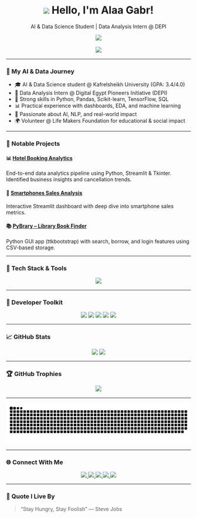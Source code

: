<h1 align="center">
  <img src="https://media.giphy.com/media/hvRJCLFzcasrR4ia7z/giphy.gif" width="35"> Hello, I'm Alaa Gabr! 
</h1>
<p align="center">AI & Data Science Student | Data Analysis Intern @ DEPI</p>

<p align="center">
  <img src="https://readme-typing-svg.demolab.com/?lines=Driven+by+Curiosity+%7C+AI+Explorer;Data+Storyteller+%7C+Problem+Solver;Always+learning+something+new...&center=true&width=500&height=40&color=58A6FF&pause=1000">
</p>

<p align="center">
  <img src="https://capsule-render.vercel.app/api?type=waving&color=0:58A6FF,100:000000&height=150&section=header&text=Welcome%20to%20My%20World!&fontAlign=50&fontColor=ffffff&animation=fadeIn"/>
</p>

---

### 🚀 My AI & Data Journey
- 🎓 AI & Data Science student @ Kafrelsheikh University (GPA: 3.4/4.0)  
- 💼 Data Analysis Intern @ Digital Egypt Pioneers Initiative (DEPI)  
- 🧠 Strong skills in Python, Pandas, Scikit-learn, TensorFlow, SQL  
- 📊 Practical experience with dashboards, EDA, and machine learning  
- 🤖 Passionate about AI, NLP, and real-world impact  
- 🌍 Volunteer @ Life Makers Foundation for educational & social impact  

---

### 📂 Notable Projects

#### 📊 [Hotel Booking Analytics](https://github.com/engalaagabr/HotelBookingAnalytics)
End-to-end data analytics pipeline using Python, Streamlit & Tkinter. Identified business insights and cancellation trends.

#### 📱 [Smartphones Sales Analysis](https://github.com/engalaagabr/Smartphone-Sales-Analysis)
Interactive Streamlit dashboard with deep dive into smartphone sales metrics.

#### 📚 [PyBrary – Library Book Finder](https://github.com/engalaagabr/PyBrary)
Python GUI app (ttkbootstrap) with search, borrow, and login features using CSV-based storage.

---

### 🧰 Tech Stack & Tools

<p align="center">
  <img src="https://skillicons.dev/icons?i=python,c,cpp,tensorflow,sklearn,git,github,vscode,anaconda,jupyter,streamlit,tableau,powerbi&perline=8" />
</p>

---

### 🎯 Developer Toolkit

<p align="center">
  <img src="https://img.shields.io/badge/OOP-%234285F4.svg?&style=for-the-badge&logo=code&logoColor=white"/>
  <img src="https://img.shields.io/badge/Data%20Visualization-%23F37626.svg?&style=for-the-badge&logo=tableau&logoColor=white"/>
  <img src="https://img.shields.io/badge/EDA-%2300B4D8.svg?&style=for-the-badge&logo=plotly&logoColor=white"/>
  <img src="https://img.shields.io/badge/Prompt%20Engineering-%23009688.svg?&style=for-the-badge&logo=openai&logoColor=white"/>
  <img src="https://img.shields.io/badge/Power%20BI-%23F2C811.svg?&style=for-the-badge&logo=powerbi&logoColor=white"/>
</p>

---

### 📈 GitHub Stats

<p align="center">
  <img src="https://github-readme-stats.vercel.app/api?username=engalaagabr&show_icons=true&theme=tokyonight" />
  <img src="https://github-readme-stats.vercel.app/api/top-langs/?username=engalaagabr&layout=compact&theme=tokyonight" />
</p>

---

### 🏆 GitHub Trophies

<p align="center">
  <img src="https://github-trophies.vercel.app/?username=engalaagabr&theme=radical&no-frame=true&no-bg=true&margin-w=15&margin-h=15" />
</p>

---

<picture>
  <source
    media="(prefers-color-scheme: dark)"
    srcset="https://raw.githubusercontent.com/platane/snk/output/github-contribution-grid-snake-dark.svg"
  />
  <source
    media="(prefers-color-scheme: light)"
    srcset="https://raw.githubusercontent.com/platane/snk/output/github-contribution-grid-snake.svg"
  />
  <img
    alt="github contribution grid snake animation"
    src="https://raw.githubusercontent.com/platane/snk/output/github-contribution-grid-snake.svg"
  />
</picture>

---

### 🌐 Connect With Me

<p align="center">
  <a href="https://www.linkedin.com/in/engalaagabr/" target="_blank">
    <img src="https://img.shields.io/badge/LinkedIn-%230077B5.svg?&style=for-the-badge&logo=linkedin&logoColor=white"/>
  </a>
  <a href="mailto:engalaagabr@hotmail.com" target="_blank">
    <img src="https://img.shields.io/badge/Email-D14836?style=for-the-badge&logo=gmail&logoColor=white"/>
  </a>
  <a href="https://www.instagram.com/3laagabr_" target="_blank">
    <img src="https://img.shields.io/badge/Instagram-%23E4405F.svg?&style=for-the-badge&logo=instagram&logoColor=white"/>
  </a>
  <a href="https://www.facebook.com/eng.alaa.gabr" target="_blank">
    <img src="https://img.shields.io/badge/Facebook-%231877F2.svg?&style=for-the-badge&logo=facebook&logoColor=white"/>
  </a>
  <a href="https://www.kaggle.com/engalaagabr" target="_blank">
    <img src="https://img.shields.io/badge/Kaggle-20BEFF?style=for-the-badge&logo=kaggle&logoColor=white"/>
  </a>
</p>

---

### 💬 Quote I Live By  
> “Stay Hungry, Stay Foolish” — Steve Jobs

